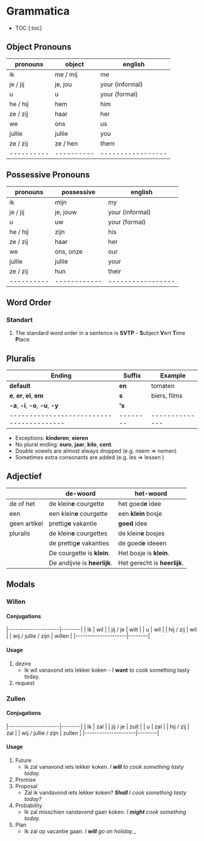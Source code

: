 # Grammatica

* TOC
{:toc}

## Object Pronouns

| pronouns | object   | english         |
|----------|----------|-----------------|
| ik       | me / mij | me              |
| je / jij | je, jou  | your (informal) |
| u        | u        | your (formal)   |
| he / hij | hem      | him             |
| ze / zij | haar     | her             |
| we       | ons      | us              |
| jullie   | jullie   | you             |
| ze / zij | ze / hen | them            |
|----------|----------|-----------------|


## Possessive Pronouns

| pronouns | possessive | english         |
|----------|------------|-----------------|
| ik       | mijn       | my              |
| je / jij | je, jouw   | your (informal) |
| u        | uw         | your (formal)   |
| he / hij | zijn       | his             |
| ze / zij | haar       | her             |
| we       | ons, onze  | our             |
| jullie   | jullie     | your            |
| ze / zij | hun        | their           |
|----------|------------|-----------------|

## Word Order

### Standart
1. The standard word order in a sentence is **SVTP** - **S**ubject **V**ert **T**ime **P**lace.

## Pluralis

| Ending                                 | Suffix | Example      |
|----------------------------------------|--------|--------------|
| **default**                            | **en** | tomaten      |
| **e**, **er**, **el**, **em**          | **s**  | biers, films |
| **-a**, **-i**, **-o**, **-u**, **-y** | **'s** |              |
|----------------------------------------|--------|--------------|

* Exceptions: **kinderen**, **eieren**
* No plural ending: **euro**, **jaar**, **kilo**, **cent**.
* Double vowels are almost always dropped (e.g. neem => nemen)
* Sometimes extra consonants are added (e.g. les => lessen )

## Adjectief

|              | de-woord                     | het-woord                    |
|--------------|------------------------------|------------------------------|
| de of het    | de klein**e** courgette      | het goed**e** idee           |
| een          | een klein**e** courgette     | een **klein** bosje          |
| geen artikel | prettig**e** vakantie        | **goed** idee                |
| pluralis     | de klein**e** courgettes     | de klein**e** bosjes         |
|              | de prettig**e** vakanties    | de goed**e** ideeen          |
|              | De courgette is **klein**.   | Het bosje is **klein**.      |
|              | De andijvie is **heerlijk**. | Het gerecht is **heerlijk**. |

## Modals

### Willen

#### Conjugations

|---------------------|--------|
| Ik                  | wil    |
| jij / je            | wilt   |
| u                   | wil    |
| hij / zij           | wil    |
| wij / jullie / zijn | willen |
|---------------------|--------|

#### Usage
1. dezire
    * Ik wil vanavond iets lekker koken  - I **want** to cook something tasty today.
1. request

### Zullen

#### Conjugations

|---------------------|--------|
| Ik                  | zal    |
| jij / je            | zult   |
| u                   | zal    |
| hij / zij           | zal    |
| wij / jullie / zijn | zullen |
|---------------------|--------|

#### Usage
1. Future
    * Ik zal vanavond iets lekker koken. _I **will** to cook something tasty today._
1. Promise
1. Proposal
    * Zal ik vandavond iets lekker koken? _**Shall** I cook something tasty today?_
1. Probability
    * Ik zal misschien vandavond gaan koken. _I **might** cook something today._
1. Plan
    * Ik zal op vacantie gaan. _I **will** go on holiday.__

